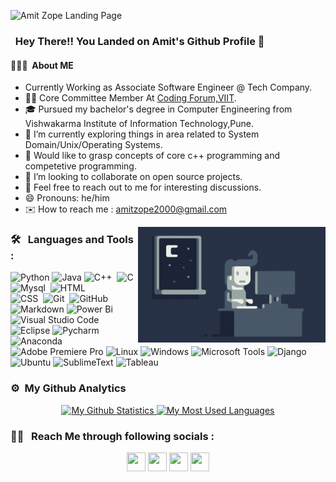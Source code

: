 ![Amit Zope Landing Page](https://github.com/amitsat27/LPCC-CODE-GENERATION/blob/master/github.jpg)

###  &nbsp; Hey There!! You Landed on Amit's Github Profile 👋

#### 👨🏻‍💻 &nbsp;About ME 

- Currently Working as Associate Software Engineer @ Tech Company.
- 🙍‍♂️ Core Committee Member At [Coding Forum,VIIT](https://github.com/codingforum-viit).
- 🎓 Pursued my bachelor's degree in Computer Engineering from Vishwakarma Institute of Information Technology,Pune.
- 🧐 I’m currently exploring things in area related to System Domain/Unix/Operating Systems.
- 🙂 Would like to grasp concepts of core c++ programming and competetive programming. 
- 👯 I’m looking to collaborate on open source projects.
- 💬 Feel free to reach out to me for interesting discussions. 
- 😄 Pronouns: he/him
- ✉️ How to reach me : [amitzope2000@gmail.com](amitzope2000@gmail.com)

<img alt="Night Coding" src="https://raw.githubusercontent.com/AVS1508/AVS1508/master/assets/Night-Coding.gif" align="right"/>

### 🛠 &nbsp; Languages and Tools : 
![Python](https://img.shields.io/badge/-Python-333333?style=flat&logo=python)
![Java](https://img.shields.io/badge/-Java-333333?style=flat&logo=Java&logoColor=red)
![C++](https://img.shields.io/badge/-C++-333333?style=flat&logo=C%2B%2B&logoColor=00599C)&nbsp;
![C](https://img.shields.io/badge/-C-333333?style=flat&logo=C&logoColor=red)&nbsp;
![Mysql](https://img.shields.io/badge/-MySQL-blue?style=flat&logo=mysql&logoColor=white)&nbsp;
![HTML](https://img.shields.io/badge/-HTML-333333?style=flat&logo=HTML5)\
![CSS](https://img.shields.io/badge/-CSS-333333?style=flat&logo=CSS3)&nbsp;
![Git](https://img.shields.io/badge/-Git-333333?style=flat&logo=git)&nbsp;
![GitHub](https://img.shields.io/badge/-GitHub-333333?style=flat&logo=github)&nbsp;
![Markdown](https://img.shields.io/badge/-Markdown-333333?style=flat&logo=markdown)
![Power Bi](https://img.shields.io/badge/-Power%20BI-092E20?style=flat&logo=power-bi&logoColor=white)\
![Visual Studio Code](https://img.shields.io/badge/-Visual%20Studio%20Code-333333?style=flat&logo=visual-studio-code&logoColor=007ACC)&nbsp;
![Eclipse](https://img.shields.io/badge/-Eclipse-333333?style=flat&logo=eclipse-ide&logoColor=purple)
![Pycharm](https://img.shields.io/badge/-Pycharm-333333?style=flat&logo=pycharm&logoColor=green)
![Anaconda](https://img.shields.io/badge/-Anaconda%20Navigator-333333?style=flat&logo=anaconda&logoColor=green)\
![Adobe Premiere Pro](https://img.shields.io/badge/-Adobe%20Premiere%20Pro-333333?style=flat&logo=adobe-premiere-pro)
![Linux](https://img.shields.io/badge/-Linux-FCC624?style=flat&logo=linux&logoColor=black)
![Windows](https://img.shields.io/badge/-Windows-0078D6?style=flat&logo=windows)
![Microsoft Tools](https://img.shields.io/badge/-Microsoft%20Tools-333333?style=flat&logo=microsoft&logoColor=white)
![Django](https://img.shields.io/badge/-Django-092E20?style=flat&logo=django&logoColor=white)\
![Ubuntu](https://img.shields.io/badge/-Ubuntu-FF9800?style=flat&logo=ubuntu&logoColor=white)
![SublimeText](https://img.shields.io/badge/-Sublime%20Text-FF9800?style=flat&logo=sublime-text&logoColor=black)
![Tableau](https://img.shields.io/badge/-Tableau-333333?style=flat&logo=tableau&logoColor=white)



### ⚙️ &nbsp;My Github Analytics

<p align="center">
<a href="https://github.com/amitsat27">
  <img height="180em" src="https://github-readme-stats.vercel.app/api?username=amitsat27&show_icons=true&theme=react&layout=compact&include_all_commits=true&count_private=true" alt="My Github Statistics"/>
  <img height="180em" src="https://github-readme-stats.vercel.app/api/top-langs/?username=amitsat27&exclude_repo=E-Farmer-Project&layout=compact&theme=react" alt="My Most Used Languages"/>
</a>
</a>
</p>

### 🤝🏻 &nbsp; Reach Me through following socials : 

<p align="center">
<a href="https://github.com/amitsat27"><img src="https://cdn.jsdelivr.net/npm/simple-icons@3.0.1/icons/github.svg" height="30" width="30" /></a>
<a href="https://www.facebook.com/amit.zope.737/"><img src="https://cdn.jsdelivr.net/npm/simple-icons@3.0.1/icons/facebook.svg" height="30" width="30" /></a>
<a href="mailto:amitzope2000@gmail.com"><img src="https://cdn.jsdelivr.net/npm/simple-icons@3.0.1/icons/gmail.svg" height="30" width="30"/></a>
<a href="https://www.instagram.com/amit_zope_/"><img src="https://cdn.jsdelivr.net/npm/simple-icons@3.0.1/icons/instagram.svg" height="30" width="30"/></a>
</p>
